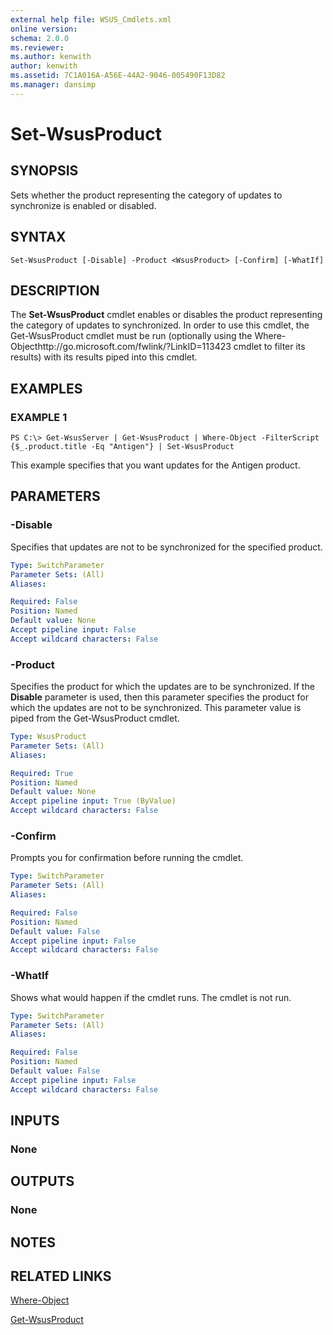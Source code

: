 ```yaml
---
external help file: WSUS_Cmdlets.xml
online version: 
schema: 2.0.0
ms.reviewer:
ms.author: kenwith
author: kenwith
ms.assetid: 7C1A016A-A56E-44A2-9046-005490F13D82
ms.manager: dansimp
---
```


# Set-WsusProduct

## SYNOPSIS
Sets whether the product representing the category of updates to synchronize is enabled or disabled.

## SYNTAX

```
Set-WsusProduct [-Disable] -Product <WsusProduct> [-Confirm] [-WhatIf]
```

## DESCRIPTION
The **Set-WsusProduct** cmdlet enables or disables the product representing the category of updates to synchronized.
In order to use this cmdlet, the Get-WsusProduct cmdlet must be run (optionally using the Where-Objecthttp://go.microsoft.com/fwlink/?LinkID=113423 cmdlet to filter its results) with its results piped into this cmdlet.

## EXAMPLES

### EXAMPLE 1
```
PS C:\> Get-WsusServer | Get-WsusProduct | Where-Object -FilterScript {$_.product.title -Eq "Antigen"} | Set-WsusProduct
```

This example specifies that you want updates for the Antigen product.

## PARAMETERS

### -Disable
Specifies that updates are not to be synchronized for the specified product.

```yaml
Type: SwitchParameter
Parameter Sets: (All)
Aliases: 

Required: False
Position: Named
Default value: None
Accept pipeline input: False
Accept wildcard characters: False
```

### -Product
Specifies the product for which the updates are to be synchronized.
If the **Disable** parameter is used, then this parameter specifies the product for which the updates are not to be synchronized.
This parameter value is piped from the Get-WsusProduct cmdlet.

```yaml
Type: WsusProduct
Parameter Sets: (All)
Aliases: 

Required: True
Position: Named
Default value: None
Accept pipeline input: True (ByValue)
Accept wildcard characters: False
```

### -Confirm
Prompts you for confirmation before running the cmdlet.

```yaml
Type: SwitchParameter
Parameter Sets: (All)
Aliases: 

Required: False
Position: Named
Default value: False
Accept pipeline input: False
Accept wildcard characters: False
```

### -WhatIf
Shows what would happen if the cmdlet runs.
The cmdlet is not run.

```yaml
Type: SwitchParameter
Parameter Sets: (All)
Aliases: 

Required: False
Position: Named
Default value: False
Accept pipeline input: False
Accept wildcard characters: False
```

## INPUTS

### None

## OUTPUTS

### None

## NOTES

## RELATED LINKS

[Where-Object](http://go.microsoft.com/fwlink/?LinkID=113423)

[Get-WsusProduct](./Get-WsusProduct.md)


